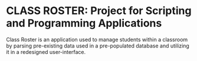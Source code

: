 <H1>CLASS ROSTER: Project for Scripting and Programming Applications</H1>
Class Roster is an application used to manage students within a classroom by parsing pre-existing data used in a pre-populated database and utilizing it in a redesigned user-interface.
